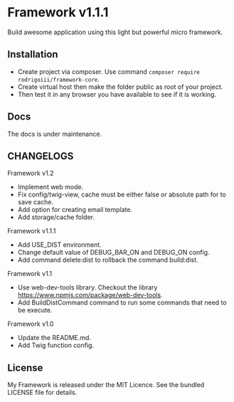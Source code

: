 # Framework v1.1.1
Build awesome application using this light but powerful micro framework.

## Installation
* Create project via composer. Use command `composer require rodrigoiii/framework-core`.
* Create virtual host then make the folder public as root of your project.
* Then test it in any browser you have available to see if it is working.

## Docs
The docs is under maintenance.

## CHANGELOGS
Framework v1.2
* Implement web mode.
* Fix config/twig-view, cache must be either false or absolute path for to save cache.
* Add option for creating email template.
* Add storage/cache folder.

Framework v1.1.1
* Add USE_DIST environment.
* Change default value of DEBUG_BAR_ON and DEBUG_ON config.
* Add command delete:dist to rollback the command build:dist.

Framework v1.1
* Use web-dev-tools library. Checkout the library <a href="https://www.npmjs.com/package/web-dev-tools">https://www.npmjs.com/package/web-dev-tools</a>.
* Add BuildDistCommand command to run some commands that need to be execute.

Framework v1.0
* Update the README.md.
* Add Twig function config.

## License
My Framework is released under the MIT Licence. See the bundled LICENSE file for details.